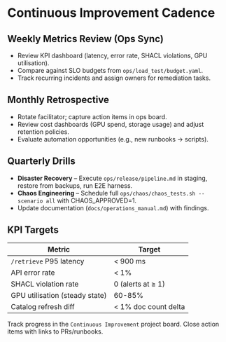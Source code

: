 # Continuous Improvement Cadence

## Weekly Metrics Review (Ops Sync)

- Review KPI dashboard (latency, error rate, SHACL violations, GPU utilisation).
- Compare against SLO budgets from `ops/load_test/budget.yaml`.
- Track recurring incidents and assign owners for remediation tasks.

## Monthly Retrospective

- Rotate facilitator; capture action items in ops board.
- Review cost dashboards (GPU spend, storage usage) and adjust retention policies.
- Evaluate automation opportunities (e.g., new runbooks → scripts).

## Quarterly Drills

- **Disaster Recovery** – Execute `ops/release/pipeline.md` in staging, restore from backups, run E2E harness.
- **Chaos Engineering** – Schedule full `ops/chaos/chaos_tests.sh --scenario all` with CHAOS_APPROVED=1.
- Update documentation (`docs/operations_manual.md`) with findings.

## KPI Targets

| Metric                             | Target                      |
|------------------------------------|-----------------------------|
| `/retrieve` P95 latency            | < 900 ms                    |
| API error rate                     | < 1%                        |
| SHACL violation rate               | 0 (alerts at ≥ 1)           |
| GPU utilisation (steady state)     | 60-85%                      |
| Catalog refresh diff               | < 1% doc count delta        |

Track progress in the `Continuous Improvement` project board. Close action items with links to PRs/runbooks.
